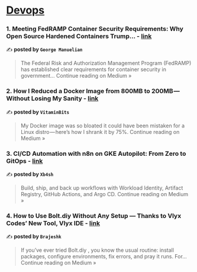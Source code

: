 
<h1><a href=https://medium.com/tag/devops/recommended target="_blank" rel="noopener noreferrer">Devops</a></h1>
<h3>1. Meeting FedRAMP Container Security Requirements: Why Open Source Hardened Containers Trump… - <a href="https://medium.com/@george_18218/meeting-fedramp-container-security-requirements-why-open-source-hardened-containers-trump-3a57772aa2e5?source=rss------devops-5" target="_blank" rel="noopener noreferrer">link</a></h3>

✍️ **posted by `George Manuelian`**

<blockquote>The Federal Risk and Authorization Management Program (FedRAMP) has established clear requirements for container security in government…
Continue reading on Medium »</blockquote>

<h3>2. How I Reduced a Docker Image from 800MB to 200MB — Without Losing My Sanity - <a href="https://medium.com/@ayushonweb785/how-i-reduced-a-docker-image-from-800mb-to-200mb-without-losing-my-sanity-108b0db7ddc2?source=rss------devops-5" target="_blank" rel="noopener noreferrer">link</a></h3>

✍️ **posted by `VitaminBits`**

<blockquote>My Docker image was so bloated it could have been mistaken for a Linux distro — here’s how I shrank it by 75%.
Continue reading on Medium »</blockquote>

<h3>3. CI/CD Automation with n8n on GKE Autopilot: From Zero to GitOps - <a href="https://medium.com/@novaferrydianto/ci-cd-automation-with-n8n-on-gke-autopilot-from-zero-to-gitops-71653e4c0b2c?source=rss------devops-5" target="_blank" rel="noopener noreferrer">link</a></h3>

✍️ **posted by `Xb4sh`**

<blockquote>Build, ship, and back up workflows with Workload Identity, Artifact Registry, GitHub Actions, and Argo CD.
Continue reading on Medium »</blockquote>

<h3>4. How to Use Bolt.diy Without Any Setup — Thanks to Vlyx Codes’ New Tool, Vlyx IDE - <a href="https://medium.com/@brajesh2022k/how-to-use-bolt-diy-without-any-setup-thanks-to-vlyx-codes-new-tool-vlyx-ide-371076ed6e67?source=rss------devops-5" target="_blank" rel="noopener noreferrer">link</a></h3>

✍️ **posted by `Brajeshk`**

<blockquote>If you’ve ever tried Bolt.diy , you know the usual routine: install packages, configure environments, fix errors, and pray it runs. For…
Continue reading on Medium »</blockquote>

